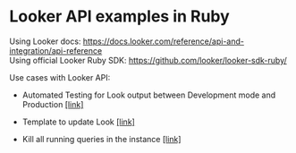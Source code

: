 # Looker API examples in Ruby

Using Looker docs: https://docs.looker.com/reference/api-and-integration/api-reference   
Using official Looker Ruby SDK: https://github.com/looker/looker-sdk-ruby/

Use cases with Looker API:

- Automated Testing for Look output between Development mode and Production [[link]](https://github.com/DucarrougeR/looker_ruby_examples/blob/master/dev_vs_prod.rb)

- Template to update Look [[link]](https://github.com/DucarrougeR/looker_ruby_examples/blob/master/update_look.rb)

- Kill all running queries in the instance [[link]](https://github.com/DucarrougeR/looker_ruby_examples/blob/master/kill_all_running_queries.rb)
